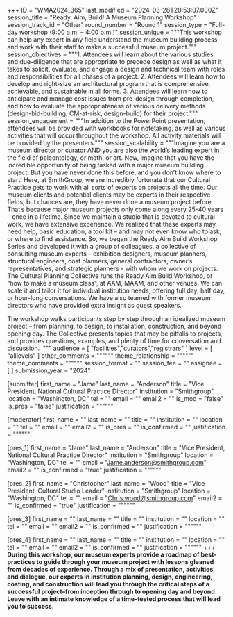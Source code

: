 +++
ID = "WMA2024_365"
last_modified = "2024-03-28T20:53:07.000Z"
session_title = "Ready, Aim, Build! A Museum Planning Workshop"
session_track_id = "Other"
round_number = "Round 1"
session_type = "Full-day workshop (9:00 a.m. – 4:00 p.m.)"
session_unique = """This workshop can help any expert in any field understand the museum building process and work with their staff to make a successful museum project."""
session_objectives = """1. Attendees will learn about the various studies and due-diligence that are appropriate to precede design as well as what it takes to solicit, evaluate, and engage a design and technical team with roles and responsibilities for all phases of a project.
2. Attendees will learn how to develop and right-size an architectural program that is comprehensive, achievable, and sustainable in all forms.
3. Attendees will learn how to anticipate and manage cost issues from pre-design through completion, and how to evaluate the appropriateness of various delivery methods (design-bid-building, CM-at-risk, design-build) for their project."""
session_engagement = """In addition to the PowerPoint presentation, attendees will be provided with workbooks for notetaking, as well as various activities that will occur throughout the workshop. All activity materials will be provided by the presenters."""
session_scalability = """Imagine you are a museum director or curator AND you are also the world’s leading expert in the field of paleontology, or math, or art. Now, imagine that you have the incredible opportunity of being tasked with a major museum building project. But you have never done this before, and you don’t know where to start! 
Here, at SmithGroup, we are incredibly fortunate that our Cultural Practice gets to work with all sorts of experts on projects all the time. Our museum clients and potential clients may be experts in their respective fields, but chances are, they have never done a museum project before. That’s because major museum projects only come along every 25-40 years – once in a lifetime. Since we maintain a studio that is devoted to cultural work, we have extensive experience.
We realized that these experts may need help, basic education, a tool kit – and may not even know who to ask, or where to find assistance. So, we began the Ready Aim Build Workshop Series and developed it with a group of colleagues, a collective of consulting museum experts – exhibition designers, museum planners, structural engineers, cost planners, general contractors, owner’s representatives, and strategic planners - with whom we work on projects.  
The Cultural Planning Collective runs the Ready Aim Build Workshop, or “how to make a museum class”, at AAM, MAAM, and other venues. We can scale it and tailor it for individual institution needs, offering full day, half day, or hour-long conversations. We have also teamed with former museum directors who have provided extra insight as guest speakers.
 
The workshop walks participants step by step through an idealized museum project – from planning, to design, to installation, construction, and beyond opening day. The Collective presents topics that may be pitfalls to projects, and provides questions, examples, and plenty of time for conversation and discussion. 
"""
audience = [ "facilities","curators","registrars" ]
level = [ "alllevels" ]
other_comments = """"""
theme_relationship = """"""
theme_comments = """"""
session_format = ""
session_fee = ""
assignee = [  ]
submission_year = "2024"

[submitter]
first_name = "Jame"
last_name = "Anderson"
title = "Vice President, National Cultural Practice Director"
institution = "Smithgroup"
location = "Washington, DC"
tel = ""
email = ""
email2 = ""
is_mod = "false"
is_pres = "false"
justification = """"""

[moderator]
first_name = ""
last_name = ""
title = ""
institution = ""
location = ""
tel = ""
email = ""
email2 = ""
is_pres = ""
is_confirmed = ""
justification = """"""

[pres_1]
first_name = "Jame"
last_name = "Anderson"
title = "Vice President, National Cultural Practice Director"
institution = "Smithgroup"
location = "Washington, DC"
tel = ""
email = "Jame.anderson@smithgroup.com"
email2 = ""
is_confirmed = "true"
justification = """"""

[pres_2]
first_name = "Christopher"
last_name = "Wood"
title = "Vice President, Cultural Studio Leader"
institution = "Smithgroup"
location = "Washington, DC"
tel = ""
email = "Chris.wood@smithgroup.com"
email2 = ""
is_confirmed = "true"
justification = """"""

[pres_3]
first_name = ""
last_name = ""
title = ""
institution = ""
location = ""
tel = ""
email = ""
email2 = ""
is_confirmed = ""
justification = """"""

[pres_4]
first_name = ""
last_name = ""
title = ""
institution = ""
location = ""
tel = ""
email = ""
email2 = ""
is_confirmed = ""
justification = """"""
+++
**During this workshop, our museum experts provide a roadmap of best-practices to guide through your museum project with lessons gleaned from decades of experience. Through a mix of presentation, activities, and dialogue, our experts in institution planning, design, engineering, costing, and construction will lead you through the critical steps of a successful project–from inception through to opening day and beyond. Leave with an intimate knowledge of a time-tested process that will lead you to success.**
